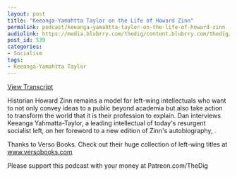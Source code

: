 ```yaml
---
layout: post
title: "Keeanga-Yamahtta Taylor on the Life of Howard Zinn"
permalink: podcast/keeanga-yamahtta-taylor-on-the-life-of-howard-zinn
audiolink: https://media.blubrry.com/thedig/content.blubrry.com/thedig/The_Dig_-_EP_161_-_KeeangaZinn.mp3
post_id: 539
categories: 
- Socialism
tags: 
- Keeanga-Yamahtta Taylor
---
```


[View Transcript](https://www.jacobinmag.com/2018/11/howard-zinns-life-on-the-frontlines)


Historian Howard Zinn remains a model for left-wing intellectuals who want to not only convey ideas to a public beyond academia but also take action to transform the world that it is their profession to explain. Dan interviews Keeanga Yahmatta-Taylor, a leading intellectual of today's resurgent socialist left, on her foreword to a new edition of Zinn's autobiography, 
.

Thanks to Verso Books. Check out their huge collection of left-wing titles at www.versobooks.com

Please support this podcast with your money at Patreon.com/TheDig